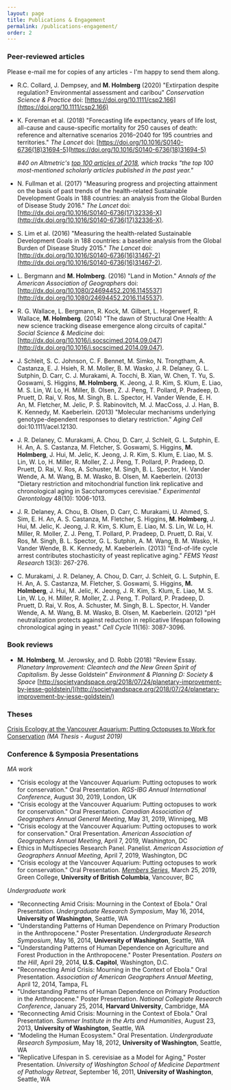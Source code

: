```yaml
---
layout: page
title: Publications & Engagement
permalink: /publications-engagement/
order: 2
---
```


### Peer-reviewed articles
Please e-mail me for copies of any articles - I'm happy to send them along.

* R.C. Collard, J. Dempsey, and **M. Holmberg** (2020) "Extirpation despite regulation? Environmental assessment and caribou" 
*Conservation Science & Practice* doi: [https://doi.org/10.1111/csp2.166](https://doi.org/10.1111/csp2.166)

* K. Foreman et al. (2018) "Forecasting life expectancy, years of life lost, all-cause and cause-specific mortality for
 250 causes of death: reference and alternative scenarios 2016–2040 for 195 countries and territories." *The Lancet* doi:
[https://doi.org/10.1016/S0140-6736(18)31694-5](https://doi.org/10.1016/S0140-6736(18)31694-5)  

   *#40 on Altmetric's [top 100 articles of 2018](https://www.altmetric.com/top100/2018/), which tracks
   "the top 100 most-mentioned scholarly articles published in the past year."*

* N. Fullman et al. (2017) "Measuring progress and projecting attainment on the basis of past trends of the
 health-related Sustainable Development Goals in 188 countries: an analysis from the Global Burden of Disease
  Study 2016." *The Lancet* doi: [http://dx.doi.org/10.1016/S0140-6736(17)32336-X](http://dx.doi.org/10.1016/S0140-6736(17)32336-X).

* S. Lim et al. (2016) "Measuring the health-related Sustainable Development Goals in 188 countries: a baseline
 analysis from the Global Burden of Disease Study 2015." *The Lancet*
  doi: [http://dx.doi.org/10.1016/S0140-6736(16)31467-2](http://dx.doi.org/10.1016/S0140-6736(16)31467-2).

* L. Bergmann and **M. Holmberg**. (2016) "Land in Motion." *Annals of the American Association of Geographers*
 doi: [http://dx.doi.org/10.1080/24694452.2016.1145537](http://dx.doi.org/10.1080/24694452.2016.1145537).

* R. G. Wallace, L. Bergmann, R. Kock, M. Gilbert, L. Hogerwerf, R. Wallace, **M. Holmberg**. (2014) "The dawn of
 Structural One Health: A new science tracking disease emergence along circuits of capital." *Social Science & Medicine*
  doi: [http://dx.doi.org/10.1016/j.socscimed.2014.09.047](http://dx.doi.org/10.1016/j.socscimed.2014.09.047).

* J. Schleit, S. C. Johnson, C. F. Bennet, M. Simko, N. Trongtham, A. Castanza, E. J. Hsieh, R. M. Moller, B. M. Wasko,
 J. R. Delaney, G. L. Sutphin, D. Carr, C. J. Murakami, A. Tocchi, B. Xian, W. Chen, T. Yu, S. Goswami, S. Higgins,
  **M. Holmberg**, K. Jeong, J. R. Kim, S. Klum, E. Liao, M. S. Lin, W. Lo, H. Miller, B. Olsen, Z. J. Peng, T. Pollard,
   P. Pradeep, D. Pruett, D. Rai, V. Ros, M. Singh, B. L. Spector, H. Vander Wende, E. H. An, M. Fletcher, M. Jelic,
    P. S. Rabinovitch, M. J. MacCoss, J. J. Han, B. K. Kennedy, M. Kaeberlein. (2013)
     "Molecular mechanisms underlying genotype-dependent responses to dietary restriction." *Aging Cell*
      doi:10.1111/acel.12130. 

* J. R. Delaney, C. Murakami, A. Chou, D. Carr, J. Schleit, G. L. Sutphin, E. H. An, A. S. 
Castanza, M. Fletcher, S. Goswami, S. Higgins, **M. Holmberg**, J. Hui, M. Jelic, K. Jeong, J. R. Kim, S. Klum, E. Liao,
 M. S. Lin, W. Lo, H. Miller, R. Moller, Z. J. Peng, T. Pollard, P. Pradeep, D. Pruett, D. Rai, V. Ros, A. Schuster,
  M. Singh, B. L. Spector, H. Vander Wende, A. M. Wang, B. M. Wasko, B. Olsen, M. Kaeberlein. (2013)
   "Dietary restriction and mitochondrial function link replicative and chronological aging in Saccharomyces cerevisiae."
    *Experimental Gerontology* 48(10): 1006-1013.

* J. R. Delaney, A. Chou, B. Olsen, D. Carr, C. Murakami, U. Ahmed, S. Sim, E. H. An, A. S. 
Castanza, M. Fletcher, S. Higgins, **M. Holmberg**, J. Hui, M. Jelic, K. Jeong, J. R. Kim, S. Klum, E. Liao, M. S. Lin,
 W. Lo, H. Miller, R. Moller, Z. J. Peng, T. Pollard, P. Pradeep, D. Pruett, D. Rai, V. Ros, M. Singh, B. L. Spector,
  G. L. Sutphin, A. M. Wang, B. M. Wasko, H. Vander Wende, B. K. Kennedy, M. Kaeberlein. (2013)
   "End-of-life cycle arrest contributes stochasticity of yeast replicative aging." *FEMS Yeast Research* 13(3): 267-276.

* C. Murakami, J. R. Delaney, A. Chou, D. Carr, J. Schleit, G. L. Sutphin, E. H. An, A. S. 
Castanza, M. Fletcher, S. Goswami, S. Higgins, **M. Holmberg**, J. Hui, M. Jelic, K. Jeong, J. R. Kim,
 S. Klum, E. Liao, M. S. Lin, W. Lo, H. Miller, R. Moller, Z. J. Peng, T. Pollard, P. Pradeep, D. Pruett, D. Rai,
  V. Ros, A. Schuster, M. Singh, B. L. Spector, H. Vander Wende, A. M. Wang, B. M. Wasko, B. Olsen, M. Kaeberlein.
   (2012) "pH neutralization protects against reduction in replicative lifespan following chronological aging in yeast."
    *Cell Cycle* 11(16): 3087-3096.


### Book reviews
* **M. Holmberg**, M. Jerowsky, and D. Robb (2018) "Review Essay. *Planetary Improvement: Cleantech and the New Green Spirit
 of Capitalism*. By Jesse Goldstein” *Environment & Planning D: Society & Space* 
 [http://societyandspace.org/2018/07/24/planetary-improvement-by-jesse-goldstein/](http://societyandspace.org/2018/07/24/planetary-improvement-by-jesse-goldstein/)

### Theses
[Crisis Ecology at the Vancouver Aquarium: Putting Octopuses to Work for Conservation](
https://open.library.ubc.ca/cIRcle/collections/ubctheses/24/items/1.0380840) *(MA Thesis - August 2019)*

### Conference & Symposia Presentations
*MA work*
* "Crisis ecology at the Vancouver Aquarium: Putting octopuses to work for conservation." Oral Presentation. *RGS-IBG
 Annual International Conference*, August 30, 2019, London, UK
* "Crisis ecology at the Vancouver Aquarium: Putting octopuses to work for conservation." Oral Presentation. *Canadian
 Association of Geographers Annual General Meeting*, May 31, 2019, Winnipeg, MB
* "Crisis ecology at the Vancouver Aquarium: Putting octopuses to work for conservation." Oral Presentation. *American
 Association of Geographers Annual Meeting*, April 7, 2019, Washington, DC
* Ethics in Multispecies Research Panel. Panelist. *American Association of Geographers Annual Meeting*, April 7, 2019,
 Washington, DC
* "Crisis ecology at the Vancouver Aquarium: Putting octopuses to work for conservation." Oral Presentation. [*Members
 Series*](https://greencollege.ubc.ca/civicrm/event/info%3Fid%3D948%26reset%3D1), March 25, 2019, Green College, **University of British Columbia**, Vancouver, BC

*Undergraduate work*
* "Reconnecting Amid Crisis: Mourning in the Context of Ebola." Oral Presentation. *Undergraduate Research Symposium*,
 May 16, 2014, **University of Washington**, Seattle, WA
* "Understanding Patterns of Human Dependence on Primary Production in the Anthropocene." Poster Presentation.
 *Undergraduate Research Symposium*, May 16, 2014, **University of Washington**, Seattle, WA
* "Understanding Patterns of Human Dependence on Agriculture and Forest Production in the Anthropocene." Poster
 Presentation. *Posters on the Hill*, April 29, 2014, **U.S. Capitol**, Washington, D.C.
* "Reconnecting Amid Crisis: Mourning in the Context of Ebola." Oral Presentation. *Association of American Geographers
 Annual Meeting*, April 12, 2014, Tampa, FL
* "Understanding Patterns of Human Dependence on Primary Production in the Anthropocene." Poster Presentation. *National
 Collegiate Research Conference*, January 25, 2014, **Harvard University**, Cambridge, MA
* "Reconnecting Amid Crisis: Mourning in the Context of Ebola." Oral Presentation. *Summer Institute in the Arts and
 Humanities*, August 23, 2013, **University of Washington**, Seattle, WA
* "Modeling the Human Ecosystem." Oral Presentation. *Undergraduate Research Symposium*, May 18, 2012,
 **University of Washington**, Seattle, WA
* "Replicative Lifespan in S. cerevisiae as a Model for Aging," Poster Presentation. *University of Washington School
 of Medicine Department of Pathology Retreat*, September 16, 2011, **University of Washington**, Seattle, WA
